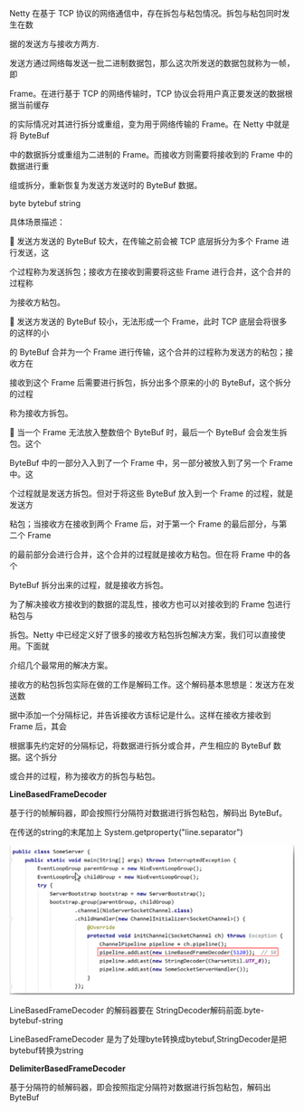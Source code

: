 







Netty 在基于 TCP 协议的网络通信中，存在拆包与粘包情况。拆包与粘包同时发生在数

据的发送方与接收方两方.

发送方通过网络每发送一批二进制数据包，那么这次所发送的数据包就称为一帧，即

Frame。在进行基于 TCP 的网络传输时，TCP 协议会将用户真正要发送的数据根据当前缓存

的实际情况对其进行拆分或重组，变为用于网络传输的 Frame。在 Netty 中就是将 ByteBuf

中的数据拆分或重组为二进制的 Frame。而接收方则需要将接收到的 Frame 中的数据进行重

组或拆分，重新恢复为发送方发送时的 ByteBuf 数据。



byte     bytebuf      string

具体场景描述：

 发送方发送的 ByteBuf 较大，在传输之前会被 TCP 底层拆分为多个 Frame 进行发送，这

个过程称为发送拆包；接收方在接收到需要将这些 Frame 进行合并，这个合并的过程称

为接收方粘包。

 发送方发送的 ByteBuf 较小，无法形成一个 Frame，此时 TCP 底层会将很多的这样的小

的 ByteBuf 合并为一个 Frame 进行传输，这个合并的过程称为发送方的粘包；接收方在

接收到这个 Frame 后需要进行拆包，拆分出多个原来的小的 ByteBuf，这个拆分的过程

称为接收方拆包。

 当一个 Frame 无法放入整数倍个 ByteBuf 时，最后一个 ByteBuf 会会发生拆包。这个

ByteBuf 中的一部分入入到了一个 Frame 中，另一部分被放入到了另一个 Frame 中。这

个过程就是发送方拆包。但对于将这些 ByteBuf 放入到一个 Frame 的过程，就是发送方

粘包；当接收方在接收到两个 Frame 后，对于第一个 Frame 的最后部分，与第二个 Frame

的最前部分会进行合并，这个合并的过程就是接收方粘包。但在将 Frame 中的各个

ByteBuf 拆分出来的过程，就是接收方拆包。





为了解决接收方接收到的数据的混乱性，接收方也可以对接收到的 Frame 包进行粘包与

拆包。Netty 中已经定义好了很多的接收方粘包拆包解决方案，我们可以直接使用。下面就

介绍几个最常用的解决方案。

接收方的粘包拆包实际在做的工作是解码工作。这个解码基本思想是：发送方在发送数

据中添加一个分隔标记，并告诉接收方该标记是什么。这样在接收方接收到 Frame 后，其会

根据事先约定好的分隔标记，将数据进行拆分或合并，产生相应的 ByteBuf 数据。这个拆分

或合并的过程，称为接收方的拆包与粘包。





**LineBasedFrameDecoder**

基于行的帧解码器，即会按照行分隔符对数据进行拆包粘包，解码出 ByteBuf。

在传送的string的末尾加上   System.getproperty("line.separator")



![image-20200606212018073](images/image-20200606212018073.png)



LineBasedFrameDecoder 的解码器要在 StringDecoder解码前面.byte-bytebuf-string

LineBasedFrameDecoder  是为了处理byte转换成bytebuf,StringDecoder是把bytebuf转换为string





**DelimiterBasedFrameDecoder**

基于分隔符的帧解码器，即会按照指定分隔符对数据进行拆包粘包，解码出 ByteBuf







